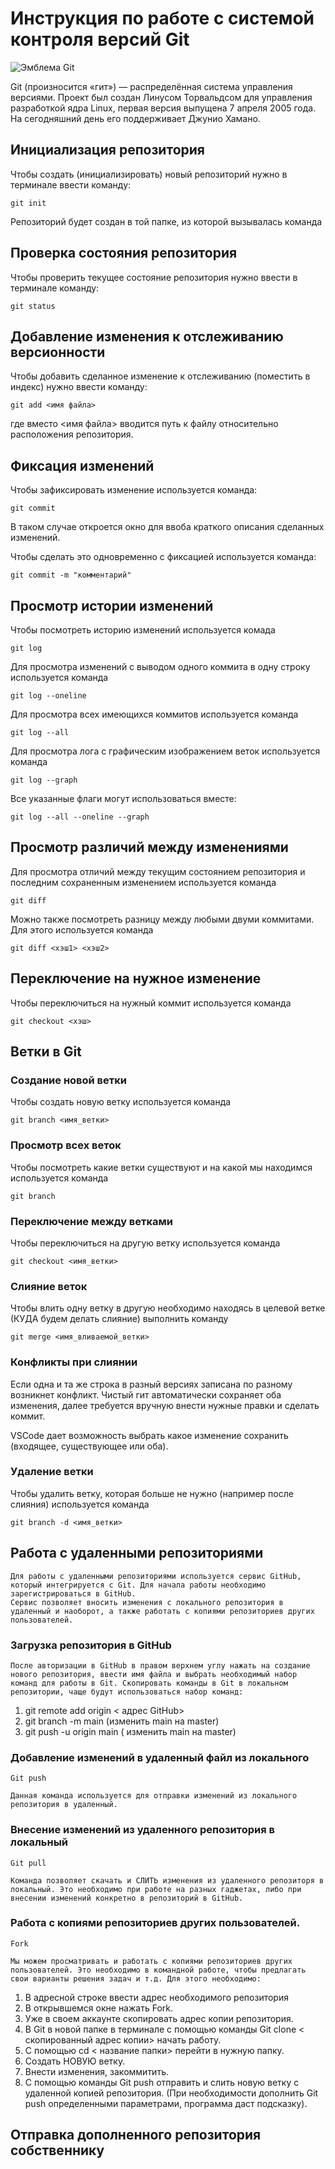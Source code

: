 # **Инструкция по работе с системой контроля версий Git**

![Эмблема Git](git.jpg)

Git (произносится «гит») — распределённая система управления версиями. Проект был создан Линусом Торвальдсом для управления разработкой ядра Linux, первая версия выпущена 7 апреля 2005 года. На сегодняшний день его поддерживает Джунио Хамано.

## Инициализация репозитория

Чтобы создать (инициализировать) новый репозиторий нужно в терминале ввести команду:

    git init

Репозиторий будет создан в той папке, из которой вызывалась команда

## Проверка состояния репозитория

Чтобы проверить текущее состояние репозитория нужно ввести в терминале команду:

    git status

## Добавление изменения к отслеживанию версионности

Чтобы добавить сделанное изменение к отслеживанию (поместить в индекс) нужно ввести команду:

    git add <имя файла>

где вместо <имя файла> вводится путь к файлу относительно расположения репозитория.

## Фиксация изменений

Чтобы зафиксировать изменение используется команда:

    git commit

В таком случае откроется окно для ввоба краткого описания сделанных изменений.

Чтобы сделать это одновременно с фиксацией используется команда:

    git commit -m "комментарий"

## Просмотр истории изменений

Чтобы посмотреть историю изменений используется комада

    git log

Для просмотра изменений с выводом одного коммита в одну строку используется команда

    git log --oneline

Для просмотра всех имеющихся коммитов используется команда

    git log --all

Для просмотра лога с графическим изображением веток используется команда

    git log --graph

Все указанные флаги могут использоваться вместе:

    git log --all --oneline --graph

## Просмотр различий между изменениями

Для просмотра отличий между текущим состоянием репозитория и последним сохраненным изменением используется команда

    git diff

Можно также посмотреть разницу между любыми двуми коммитами. Для этого используется команда

    git diff <хэш1> <хэш2>

## Переключение на нужное изменение

Чтобы переключиться на нужный коммит используется команда

    git checkout <хэш>

## Ветки в Git

### Создание новой ветки

Чтобы создать новую ветку используется команда

    git branch <имя_ветки>

### Просмотр всех веток

Чтобы посмотреть какие ветки существуют и на какой мы находимся используется команда

    git branch

### Переключение между ветками

Чтобы переключиться на другую ветку используется команда

    git checkout <имя_ветки>

### Слияние веток

Чтобы влить одну ветку в другую необходимо находясь в целевой ветке (КУДА будем делать слияние) выполнить команду

    git merge <имя_вливаемой_ветки>

### Конфликты при слиянии

Если одна и та же строка в разный версиях записана по разному возникнет конфликт.
Чистый гит автоматически сохраняет оба изменения, далее требуется вручную внести нужные правки и сделать коммит.

VSСode дает возможность выбрать какое изменение сохранить (входящее, существующее или оба).

### Удаление ветки

Чтобы удалить ветку, которая больше не нужно (например после слияния) используется команда

    git branch -d <имя_ветки>

## Работа с удаленными репозиториями

    Для работы с удаленными репозиториями используется сервис GitHub, который интегрируется с Git. Для начала работы необходимо зарегистрироваться в GitHub.
    Сервис позволяет вносить изменения с локального репозитория в удаленный и наоборот, а также работать с копиями репозиториев других пользователей.

### Загрузка репозитория в GitHub

    После авторизации в GitHub в правом верхнем углу нажать на создание нового репозитория, ввести имя файла и выбрать необходимый набор команд для работы в Git. Скопировать команды в Git в локальном репозитории, чаще будут использоваться набор команд: 
1. git remote add origin < адрес GitHub>
2. git branch -m main (изменить main на master)
3. git push -u origin main ( изменить main на master)

### Добавление изменений в удаленный файл из локального

    Git push

    Данная команда используется для отправки изменений из локального репозитория в удаленный.

### Внесение изменений из удаленного репозитория в локальный

    Git pull

    Команда позволяет скачать и СЛИТЬ изменения из удаленного репозиторя в локальный. Это необходимо при работе на разных гаджетах, либо при внесении изменений конкретно в репозиторий в GitHub.

### Работа с копиями репозиториев других пользователей.

    Fork

    Мы можем просматривать и работать с копиями репозиториев других пользователей. Это необходимо в командной работе, чтобы предлагать свои варианты решения задач и т.д. Для этого необходимо:
1. В адресной строке ввести адрес необходимого репозитория
2. В открывшемся окне нажать Fork.
3. Уже в своем аккаунте скопировать адрес копии репозитория.
4. В Git  в новой папке в терминале с помощью команды Git clone < скопированный адрес копии> начать работу.
5. С помощью cd < название папки> перейти в нужную папку.
6. Создать НОВУЮ ветку.
7. Внести изменения, закоммитить.
8. С помощью команды Git push отправить и слить новую ветку с удаленной копией репозитория. (При необходимости дополнить Git push определенными параметрами, программа даст подсказку).

## Отправка дополненного репозитория собственнику
